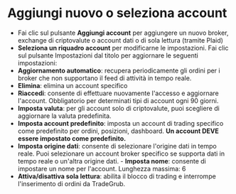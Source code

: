 # **Aggiungi nuovo o seleziona account**

- Fai clic sul pulsante **Aggiungi account** per aggiungere un nuovo broker, exchange di criptovalute o account dati o di sola lettura (tramite Plaid)
- **Seleziona un riquadro account** per modificarne le impostazioni. Fai clic sul pulsante Impostazioni dal titolo per aggiornare le seguenti impostazioni:
- **Aggiornamento automatico**: recupera periodicamente gli ordini per i broker che non supportano il feed di attività in tempo reale.
- **Elimina**: elimina un account specifico
- **Riaccedi**: consente di effettuare nuovamente l'accesso e aggiornare l'account. Obbligatorio per determinati tipi di account ogni 90 giorni.
- **Imposta valuta**: per gli account solo di criptovalute, puoi scegliere di aggiornare la valuta predefinita.
- **Imposta account predefinito**: imposta un account di trading specifico come predefinito per ordini, posizioni, dashboard. **Un account DEVE essere impostato come predefinito.**
- **Imposta origine dati**: consente di selezionare l'origine dati in tempo reale. Puoi selezionare un account broker specifico se supporta dati in tempo reale o un'altra origine dati. - **Imposta nome**: consente di impostare un nome per l'account. Lunghezza massima: 6
- **Attiva/disattiva sola lettura**: abilita il blocco di trading e interrompe l'inserimento di ordini da TradeGrub.